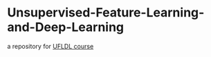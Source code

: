 # Unsupervised-Feature-Learning-and-Deep-Learning
a repository for [UFLDL course](http://deeplearning.stanford.edu/wiki/index.php/UFLDL_Tutorial)
